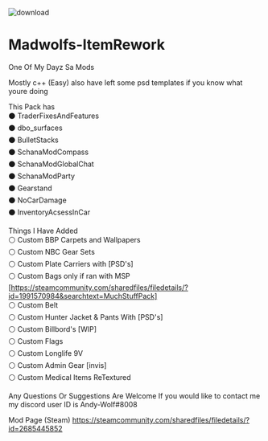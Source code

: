 ![download](https://user-images.githubusercontent.com/28143148/173253980-77f34102-4141-401f-8567-49aac01f8ffe.jpg)


# Madwolfs-ItemRework
 One Of My Dayz Sa Mods 

Mostly c++ (Easy) 
also have left some psd templates if you know what youre doing 
 
This Pack has                
⚫ TraderFixesAndFeatures        
⚫ dbo_surfaces                 
⚫ BulletStacks             
⚫ SchanaModCompass             
⚫ SchanaModGlobalChat	        
⚫ SchanaModParty              
⚫ Gearstand                       
⚫ NoCarDamage                  
⚫ InventoryAcsessInCar                        

Things I Have Added               
⚪ Custom BBP Carpets and Wallpapers                                 
⚪ Custom NBC Gear Sets                        
⚪ Custom Plate Carriers with [PSD's]                                   
⚪ Custom Bags only if ran with MSP [https://steamcommunity.com/sharedfiles/filedetails/?id=1991570984&searchtext=MuchStuffPack]           
⚪ Custom Belt             
⚪ Custom Hunter Jacket & Pants With [PSD's]                                  
⚪ Custom Billbord's [WIP]                                              
⚪ Custom Flags                                                             
⚪ Custom Longlife 9V            
⚪ Custom Admin Gear [invis]                                                
⚪ Custom Medical Items ReTextured                  

Any Questions Or Suggestions Are Welcome
If you would like to contact me my discord user ID is Andy-Wolf#8008

Mod Page (Steam)
https://steamcommunity.com/sharedfiles/filedetails/?id=2685445852
